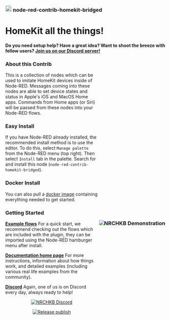 ### <img src="https://avatars.githubusercontent.com/u/48475009?s=200&v=4" alt="NRCHKB Logo" height="20"/> node-red-contrib-homekit-bridged
  
# HomeKit all the things!

#### Do you need setup help? Have a great idea? Want to shoot the breeze with fellow users? [Join us on our Discord server!](https://discord.gg/uvYac5u)

### <img src="https://github.com/NRCHKB/NRCHKB.github.io/raw/master/static/images/presentation/demonstration.gif" vspace="500" alt="NRCHKB Demonstration" align="right"/> About this Contrib

This is a collection of nodes which can be used to imitate HomeKit devices inside of Node-RED. Messages coming into these nodes are able to set device states and status in Apple's iOS and MacOS Home apps. Commands from Home apps (or Siri) will be passed from these nodes into your Node-RED flows.

### Easy Install

If you have Node-RED already installed, the recommended install method is to use the editor. To do this, select `Manage palette` from the Node-RED menu (top right).
Then select `Install` tab in the palette. Search for and install this node (`node-red-contrib-homekit-bridged`).

### Docker Install

You can also pull a [docker image](https://github.com/NRCHKB/node-red-contrib-homekit-docker) containing everything needed to get started.

### Getting Started

[**Example flows**](https://nrchkb.github.io/wiki/examples/) For a quick start, we recommend checking out the flows which are included with the plugin, they can be imported using the Node-RED hamburger menu after install. 

[**Documentation home page**](https://nrchkb.github.io/wiki/introduction/quick-start/) For more instructions, information about how things work, and detailed examples (including various real life examples from the community).

[**Discord**](https://discord.gg/uvYac5u) Again, one of us is on Discord every day, always ready to help!

<p align="center">
  <a href="https://discord.gg/uvYac5u">
    <img src="https://discordapp.com/api/guilds/586065987267330068/widget.png?style=banner2" alt="NRCHKB Discord"/>
  </a>
</p>

<p align="center">
  <a href="https://github.com/NRCHKB/node-red-contrib-homekit-bridged/actions/workflows/publish.yml">
    <img src="https://github.com/NRCHKB/node-red-contrib-homekit-bridged/actions/workflows/publish.yml/badge.svg" alt="Release publish"/>
  </a>
</p>
